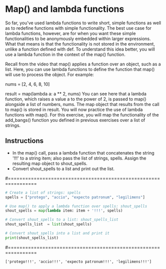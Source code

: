 # Map() and lambda functions

So far, you've used lambda functions to write short, simple functions as well as to redefine functions with simple functionality. The best use case for lambda functions, however, are for when you want these simple functionalities to be anonymously embedded within larger expressions. What that means is that the functionality is not stored in the environment, unlike a function defined with def. To understand this idea better, you will use a lambda function in the context of the map() function.

Recall from the video that map() applies a function over an object, such as a list. Here, you can use lambda functions to define the function that map() will use to process the object. For example:

nums = [2, 4, 6, 8, 10]

result = map(lambda a: a ** 2, nums)
You can see here that a lambda function, which raises a value a to the power of 2, is passed to map() alongside a list of numbers, nums. The map object that results from the call to map() is stored in result. You will now practice the use of lambda functions with map(). For this exercise, you will map the functionality of the add_bangs() function you defined in previous exercises over a list of strings.

## Instructions

* In the map() call, pass a lambda function that concatenates the string '!!!' to a string item; also pass the list of strings, spells. Assign the resulting map object to shout_spells.
* Convert shout_spells to a list and print out the list.

#================================================================

``` python
# Create a list of strings: spells
spells = ["protego", "accio", "expecto patronum", "legilimens"]

# Use map() to apply a lambda function over spells: shout_spells
shout_spells = map(lambda item: item + '!!!', spells)

# Convert shout_spells to a list: shout_spells_list
shout_spells_list  = list(shout_spells)

# Convert shout_spells into a list and print it
print(shout_spells_list)


```

#================================================================

``` output
['protego!!!', 'accio!!!', 'expecto patronum!!!', 'legilimens!!!']

```